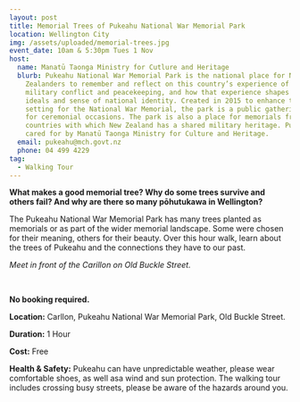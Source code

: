 ```yaml
---
layout: post
title: Memorial Trees of Pukeahu National War Memorial Park
location: Wellington City
img: /assets/uploaded/memorial-trees.jpg
event_date: 10am & 5:30pm Tues 1 Nov
host:
  name: Manatū Taonga Ministry for Cutlure and Heritage
  blurb: Pukeahu National War Memorial Park is the national place for New
    Zealanders to remember and reflect on this country’s experience of war,
    military conflict and peacekeeping, and how that experience shapes our
    ideals and sense of national identity. Created in 2015 to enhance the
    setting for the National War Memorial, the park is a public gathering space
    for ceremonial occasions. The park is also a place for memorials from
    countries with which New Zealand has a shared military heritage. Pukeahu is
    cared for by Manatū Taonga Ministry for Culture and Heritage.
  email: pukeahu@mch.govt.nz
  phone: 04 499 4229
tag:
  - Walking Tour
---
```

**What makes a good memorial tree? Why do some trees survive and others fail? And why are there so many pōhutukawa in Wellington?**

The Pukeahu National War Memorial Park has many trees planted as memorials or as part of the wider memorial landscape. Some were chosen for their meaning, others for their beauty. Over this hour walk, learn about the trees of Pukeahu and the connections they have to our past.

*Meet in front of the Carillon on Old Buckle Street.*

<br>

**No booking required.**

**Location:** Carllon, Pukeahu National War Memorial Park, Old Buckle Street.

**Duration:** 1 Hour

**Cost:** Free

**Health & Safety:** Pukeahu can have unpredictable weather, please wear comfortable shoes, as well asa wind and sun protection. The walking tour includes crossing busy streets, please be aware of the hazards around you.